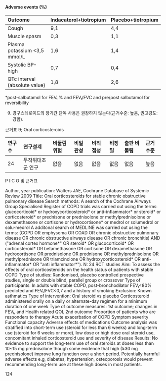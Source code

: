 #### Adverse events (%)

| Outcome | Indacaterol+tiotropium | Placebo+tiotropium |
| :--------------------------- | :--------------------- | :----------------- |
| Cough | 9,1 | 4,4 |
| Muscle spasm | 0,3 | 1,1 |
| Plasma potassium <3,5 mmol/L | 1,6 | 1,4 |
| Systolic BP-high | 0,7 | 0,4 |
| QTc interval (absolute value) | 1,8 | 2,6

*post-salbutamol for FEV₁ % and FEV₁/FVC and pre/post salbutamol for reversibility

9) 경구스테로이드의 장기간 단독 사용은 권장하지 않는다(근거수준: 높음, 권고강도: 강함).

근거표 9; Oral corticosteroids

| 연구수 | 연구설계 | 비뚤림 위험 | 비일관성 | 비직접성 | 비정밀 | 출판 비뚤림 | 근거수준 |
| :----- | :------- | :---------- | :------- | :------- | :----- | :---------- | :------- |
| 24 | 무작위대조군 연구 | 없음 | 없음 | 없음 | 없음 | 없음 | 높음 |

P I C O 및 근거표

Author, year publication: Walters JAE, Cochrane Database of Systemic Review 2009
Title: Oral corticosteroids for stable chronic obstructive pulmonary disease
Search methods: A search of the Cochrane Airways Group Specialised Register of COPD trials was carried out using the terms: glucocorticoid* or hydroxycorticosteroid* or anti-inflammator* or steroid* or corticosteroid* or prednisone or prednisolone or methylprednisolone or dexamethasone or cortisone or hydrocortisone* or medrol or solumedrol or solu-medrol
A additonal search of MEDLINE was carried out using the terms: (COPD OR emphysema OR COAD OR chronic obstructive pulmonary disease OR chronic obstructive airways disease OR chronic bronchitis) AND ("adrenal cortex hormone*" OR steroid* OR glucocorticoid* OR corticosteroid* OR betamethasone OR cortisone OR dexamethasone OR hydrocortisone OR prednisolone OR prednisone OR methylprednisolone OR methylprednisone OR triamcinolone OR hydroxycorticosteroid* OR anti-inflammator* OR "anti inflammator*").
N: 24 RCT studies
Aim: To assess the effects of oral corticosteroids on the health status of patients with stable COPD
Type of studies: Randomised, placebo controlled prospective studies, single or double blind, parallel group or crossover
Type of participants: In adults with stable COPD, post-bronchodilator FEV₁<80% predicted and FEV₁/FVC<0,7 and a history of smoking
Exclusion: Known asthmatics
Type of intervention: Oral steroid vs placebo
Corticosteroid administered orally on a daily or alternate-day regimen for a minimum duration of one week
Type of outcome measures: 1st outcome; changes in FEV₁, and Health related QOL
2nd outcome
Proportion of patients who are responders to therapy
Acute exacerbation of COPD
Symptom severity
Functional capacity
Adverse effects of medications
Outcome analysis was stratified into short-term use (steroid for less than 6 weeks) and long-term use (steroid for 6 weeks or more), low dose or high dose oral steroid use, concomitant inhaled corticosteroid use and severity of disease
Results: No evidence to support the long-term use of oral steroids at doses less than 10~15 mg prednisolone though some evidence that high (≥30 mg prednisolone) improve lung function over a short period. Potentially harmful adverse effects e.g, diabetes, hypertension, osteoporosis would prevent recommending long-term use at these high doses in most patients.

<PAGE>124